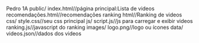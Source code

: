 Pedro 1A
public/
index.html//página principal:Lista de videos
recomendações.html//recomendações
ranking html//Ranking de videos
css/
style.css//seu css principal
js/
script.js//js para carregar e exibir videos
ranking.js//javascript do ranking
images/
logo.png//logo ou ícones
data/
videos.json//dados dos videos